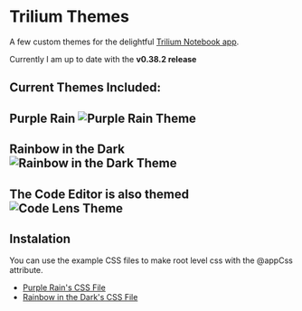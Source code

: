 # Trilium Themes
A few custom themes for the delightful [Trilium Notebook app](https://github.com/zadam/trilium).

Currently I am up to date with the **v0.38.2 release**

Current Themes Included:
------

Purple Rain
![Purple Rain Theme](https://i.imgur.com/DMT7xOp.png)
-------

Rainbow in the Dark
![Rainbow in the Dark Theme](https://i.imgur.com/ahRW6gh.png)
-------

The Code Editor is also themed
![Code Lens Theme](https://i.imgur.com/qDyKVnv.png)
-------

## Instalation 
You can use the example CSS files to make root level css with the @appCss attribute. 
   * [Purple Rain's CSS File](https://github.com/Abourass/TriliumThemes/blob/master/examples/css/PurpleRain.css)
   * [Rainbow in the Dark's CSS File](https://github.com/Abourass/TriliumThemes/blob/master/examples/css/RainbowInTheDark.css)


